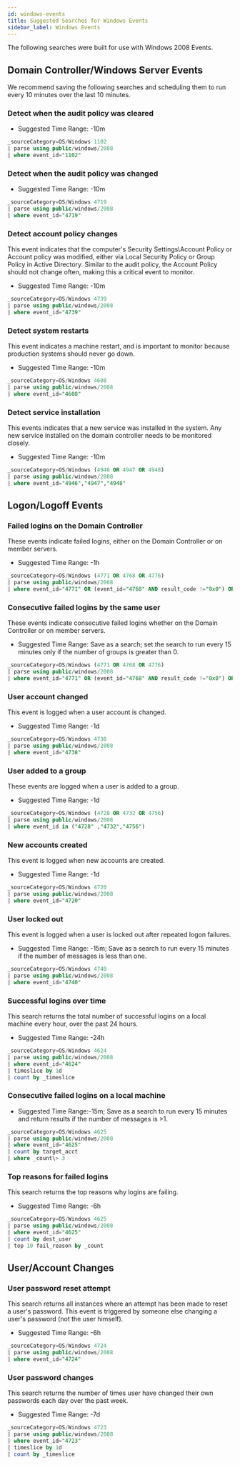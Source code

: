 ```yaml
---
id: windows-events
title: Suggested Searches for Windows Events
sidebar_label: Windows Events
---
```


The following searches were built for use with Windows 2008 Events.

## Domain Controller/Windows Server Events

We recommend saving the following searches and scheduling them to run every 10 minutes over the last 10 minutes.

### Detect when the audit policy was cleared

* Suggested Time Range: -10m

```sql
_sourceCategory=OS/Windows 1102
| parse using public/windows/2008
| where event_id="1102"
```

### Detect when the audit policy was changed

* Suggested Time Range: -10m

```sql
_sourceCategory=OS/Windows 4719
| parse using public/windows/2008
| where event_id="4719"
```

### Detect account policy changes

This event indicates that the computer's Security Settings\\Account Policy or Account policy was modified, either via Local Security Policy or Group Policy in Active Directory. Similar to the audit policy, the Account Policy should not change often, making this a critical event to
monitor.

* Suggested Time Range: -10m

```sql
_sourceCategory=OS/Windows 4739
| parse using public/windows/2008
| where event_id="4739"
```

### Detect system restarts

This event indicates a machine restart, and is important to monitor because production systems should never go down.

* Suggested Time Range: -10m

```sql
_sourceCategory=OS/Windows 4608
| parse using public/windows/2008
| where event_id="4608"
```

### Detect service installation

This events indicates that a new service was installed in the system. Any new service installed on the domain controller needs to be monitored closely.

* Suggested Time Range: -10m

```sql
_sourceCategory=OS/Windows (4946 OR 4947 OR 4948)
| parse using public/windows/2008
| where event_id="4946","4947","4948"
```

## Logon/Logoff Events

### Failed logins on the Domain Controller

These events indicate failed logins, either on the Domain Controller or on member servers.

* Suggested Time Range: -1h

```sql
_sourceCategory=OS/Windows (4771 OR 4768 OR 4776)
| parse using public/windows/2008
| where event_id="4771" OR (event_id="4768" AND result_code !="0x0") OR event_id="4776"
```

### Consecutive failed logins by the same user

These events indicate consecutive failed logins whether on the Domain Controller or on member servers.

* Suggested Time Range: Save as a search; set the search to run every 15 minutes only if the number of groups is greater than 0.

```sql
_sourceCategory=OS/Windows (4771 OR 4768 OR 4776)
| parse using public/windows/2008
| where event_id="4771" OR (event_id="4768" AND result_code !="0x0") OR event_id="4776"
```

### User account changed

This event is logged when a user account is changed.

* Suggested Time Range: -1d

```sql
_sourceCategory=OS/Windows 4738
| parse using public/windows/2008
| where event_id="4738"
```

### User added to a group

These events are logged when a user is added to a group.

* Suggested Time Range: -1d

```sql
_sourceCategory=OS/Windows (4728 OR 4732 OR 4756)
| parse using public/windows/2008
| where event_id in ("4728" ,"4732","4756")
```

### New accounts created

This event is logged when new accounts are created.

* Suggested Time Range: -1d

```sql
_sourceCategory=OS/Windows 4720
| parse using public/windows/2008
| where event_id="4720"
```

### User locked out

This event is logged when a user is locked out after repeated logon failures.

* Suggested Time Range: -15m; Save as a search to run every 15 minutes if the number of messages is less than one.

```sql
_sourceCategory=OS/Windows 4740
| parse using public/windows/2008
| where event_id="4740"
```

### Successful logins over time

This search returns the total number of successful logins on a local machine every hour, over the past 24 hours.

* Suggested Time Range: -24h

```sql
_sourceCategory=OS/Windows 4624
| parse using public/windows/2008
| where event_id="4624"
| timeslice by 1d
| count by _timeslice
```

### Consecutive failed logins on a local machine

* Suggested Time Range:-15m; Save as a search to run every 15 minutes and return results if the number of messages is \>1.

```sql
_sourceCategory=OS/Windows 4625
| parse using public/windows/2008
| where event_id="4625"
| count by target_acct
| where _count\> 3
```

### Top reasons for failed logins

This search returns the top reasons why logins are failing.

* Suggested Time Range: -6h

```sql
_sourceCategory=OS/Windows 4625
| parse using public/windows/2008
| where event_id="4625"
| count by dest_user
| top 10 fail_reason by _count
```

## User/Account Changes

### User password reset attempt

This search returns all instances where an attempt has been made to reset a user's password. This event is triggered by someone else changing a user's password (not the user himself).

* Suggested Time Range: -6h

```sql
_sourceCategory=OS/Windows 4724
| parse using public/windows/2008
| where event_id="4724"
```

### User password changes

This search returns the number of times user have changed their own passwords each day over the past week.

* Suggested Time Range: -7d

```sql
_sourceCategory=OS/Windows 4723
| parse using public/windows/2008
| where event_id="4723"
| timeslice by 1d
| count by _timeslice
```
